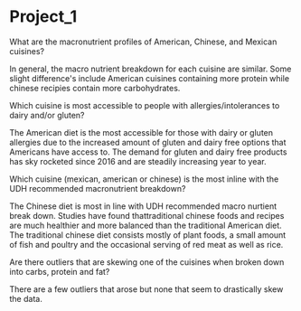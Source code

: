 # Project_1

What are the macronutrient profiles of American, Chinese, and Mexican cuisines?

In general, the macro nutrient breakdown for each cuisine are similar. Some slight difference's include American cuisines containing more protein while chinese recipies contain more carbohydrates.

Which cuisine is most accessible to people with allergies/intolerances to dairy and/or gluten?

The American diet is the most accessible for those with dairy or gluten allergies due to the increased amount of gluten and dairy free options that Americans have access to. The demand for gluten and dairy free products has sky rocketed since 2016 and are steadily increasing year to year.

Which cuisine (mexican, american or chinese) is the most inline with the UDH recommended macronutrient breakdown?

The Chinese diet is most in line with UDH recommended macro nurtient break down. Studies have found thattraditional chinese foods and recipes are much healthier and more balanced than the traditional American diet. The traditional chinese diet consists mostly of plant foods, a small amount of fish and poultry and the occasional serving of red meat as well as rice.

Are there outliers that are skewing one of the cuisines when broken down into carbs, protein and fat? 

There are a few outliers that arose but none that seem to drastically skew the data.

